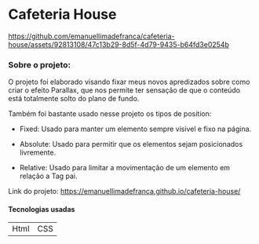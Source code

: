 <h1>Cafeteria House</h1>


https://github.com/emanuellimadefranca/cafeteria-house/assets/92813108/47c13b29-8d5f-4d79-9435-b64fd3e0254b


<h3>Sobre o projeto:</h3>
<p>O projeto foi elaborado visando fixar meus novos apredizados sobre como criar o efeito Parallax, que nos permite ter sensação de que o conteúdo está totalmente solto do plano de fundo.

Também foi bastante usado nesse projeto os tipos de position:

- Fixed: Usado para manter um elemento sempre visivel e fixo na página.

- Absolute: Usado para permitir que os elementos sejam posicionados livremente.

- Relative: Usado para limitar a movimentação de um elemento em relação a Tag pai.

Link do projeto: https://emanuellimadefranca.github.io/cafeteria-house/
</p>

<h4>Tecnologias usadas</h4>
<table>
  <tr>
    <td>Html</td>
    <td>CSS</td>
  </tr>
</table>


